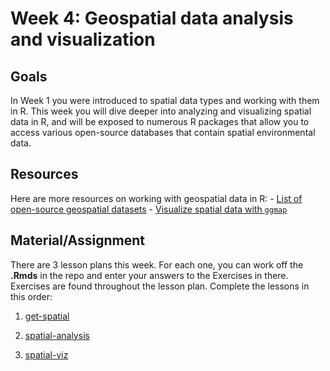 # Week 4: Geospatial data analysis and visualization

## Goals

In Week 1 you were introduced to spatial data types and working with them in R. This week you will dive deeper into analyzing and visualizing spatial data in R, and will be exposed to numerous R packages that allow you to access various open-source databases that contain spatial environmental data.

## Resources

Here are more resources on working with geospatial data in R: - [List of open-source geospatial datasets](https://github.com/giswqs/geospatial-data-catalogs) - [Visualize spatial data with `ggmap`](https://medium.com/appsilon-data-science/r-ggmap-how-to-visualize-spatial-data-in-r-c46dcf970095)

## Material/Assignment

There are 3 lesson plans this week. For each one, you can work off the **.Rmds** in the repo and enter your answers to the Exercises in there. Exercises are found throughout the lesson plan. Complete the lessons in this order:

1.  [get-spatial](https://github.com/Data-Sci-Intro-2023/Week-4-Geospatial/blob/master/get-spatial.md)

2.  [spatial-analysis](https://github.com/Data-Sci-Intro-2023/Week-4-Geospatial/blob/master/spatial-analysis.md)

3.  [spatial-viz](https://github.com/Data-Sci-Intro-2023/Week-4-Geospatial/blob/master/spatial-viz.md)
